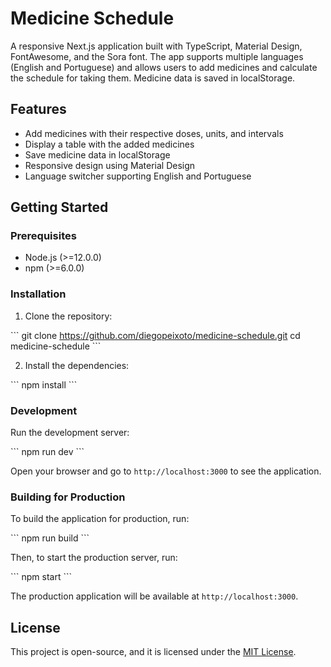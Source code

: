# Medicine Schedule

A responsive Next.js application built with TypeScript, Material Design, FontAwesome, and the Sora font. The app supports multiple languages (English and Portuguese) and allows users to add medicines and calculate the schedule for taking them. Medicine data is saved in localStorage.

## Features

- Add medicines with their respective doses, units, and intervals
- Display a table with the added medicines
- Save medicine data in localStorage
- Responsive design using Material Design
- Language switcher supporting English and Portuguese

## Getting Started

### Prerequisites

- Node.js (>=12.0.0)
- npm (>=6.0.0)

### Installation

1. Clone the repository:

\```
git clone https://github.com/diegopeixoto/medicine-schedule.git
cd medicine-schedule
\```

2. Install the dependencies:

\```
npm install
\```

### Development

Run the development server:

\```
npm run dev
\```

Open your browser and go to `http://localhost:3000` to see the application.

### Building for Production

To build the application for production, run:

\```
npm run build
\```

Then, to start the production server, run:

\```
npm start
\```


The production application will be available at `http://localhost:3000`.

## License

This project is open-source, and it is licensed under the [MIT License](https://opensource.org/licenses/MIT).

